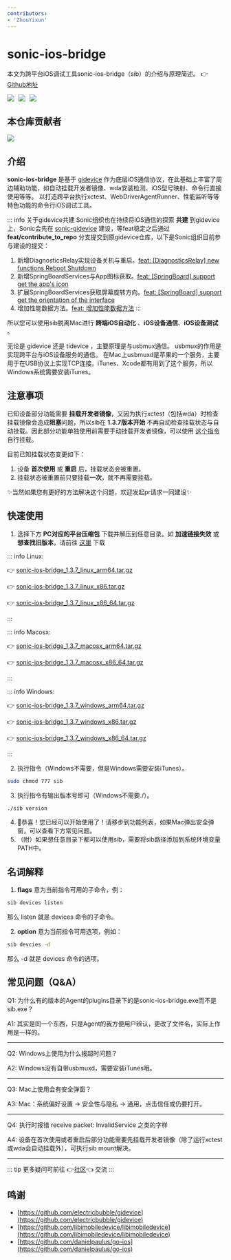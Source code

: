 ```yaml
---
contributors:
- 'ZhouYixun'
---
```


# sonic-ios-bridge

本文为跨平台iOS调试工具sonic-ios-bridge（sib）的介绍与原理简述。 👉[Github地址](https://github.com/SonicCloudOrg/sonic-ios-bridge)

<div style="display: flex">
<img src="https://img.shields.io/github/stars/SonicCloudOrg/sonic-ios-bridge?style=social">
<img style="margin-left:10px" src="https://img.shields.io/github/forks/SonicCloudOrg/sonic-ios-bridge?style=social">
<img style="margin-left:10px" src="https://img.shields.io/github/downloads/SonicCloudOrg/sonic-ios-bridge/total">
</div>

## 本仓库贡献者

<a href="https://github.com/SonicCloudOrg/sonic-ios-bridge/graphs/contributors">
  <img src="https://contrib.rocks/image?repo=SonicCloudOrg/sonic-ios-bridge" />
</a>

## 介绍

**sonic-ios-bridge** 是基于 [gidevice](https://github.com/electricbubble/gidevice) 作为底层iOS通信协议，在此基础上丰富了周边辅助功能，如自动挂载开发者镜像、wda安装检测、iOS型号映射、命令行直接使用等等。
以打造跨平台执行xctest、WebDriverAgentRunner、性能监听等等特色功能的命令行iOS调试工具。

::: info 关于gidevice共建
Sonic组织也在持续将iOS通信的探索 **共建** 到gidevice上，Sonic会先在 [sonic-gidevice](https://github.com/SonicCloudOrg/sonic-gidevice) 建设，等feat稳定之后通过  **feat/contribute_to_repo** 分支提交到原gidevice仓库，以下是Sonic组织目前参与建设的提交：
1. 新增DiagnosticsRelay实现设备关机与重启。[feat: [DiagnosticsRelay] new functions Reboot Shutdown](https://github.com/electricbubble/gidevice/commit/ad436febc507a655ddd5de4720e6b0843bf45b16)
2. 新增SpringBoardServices与App图标获取。[feat: [SpringBoard] support get the app's icon](https://github.com/electricbubble/gidevice/commit/a31cdff57d0fc234acf4a57d6f707a7b67a23f8d)
3. 扩展SpringBoardServices获取屏幕旋转方向。[feat: [SpringBoard] support get the orientation of the interface](https://github.com/electricbubble/gidevice/commit/e787834515aabaacdf9208953625dd48af8d8514)
4. 增加性能数据方法。[feat: 增加性能数据方法](https://github.com/electricbubble/gidevice/commit/8bef4cc76426c263212df7ea13dd7823914c4c1b)
:::

所以您可以使用sib脱离Mac进行 **跨端iOS自动化** 、**iOS设备通信**、**iOS设备测试** 。

无论是 gidevice 还是 tidevice ，主要原理是与usbmux通信。
usbmux的作用是实现跨平台与iOS设备服务的通信。
在Mac上usbmuxd是苹果的一个服务，主要用于在USB协议上实现TCP连接。iTunes、Xcode都有用到了这个服务，所以Windows系统需要安装iTunes。

## 注意事项

已知设备部分功能需要 **挂载开发者镜像**，又因为执行xctest（包括wda）时检查挂载镜像会造成**阻塞**问题，所以sib在 **1.3.7版本开始** 不再自动检查挂载状态与自动挂载。因此部分功能单独使用前需要手动挂载开发者镜像，可以使用 <a href="https://sonic-cloud.cn/sib/sib-mount.html" target="_blank">这个指令</a> 自行挂载。

目前已知挂载状态变更如下：
1. 设备 **首次使用** 或 **重启** 后，挂载状态会被重置。
2. 挂载状态被重置前只要挂载**一次**，就不再需要挂载。

✨当然如果您有更好的方法解决这个问题，欢迎发起pr请求一同建设✨

## 快速使用

1. 选择下方 **PC对应的平台压缩包** 下载并解压到任意目录。如 **加速链接失效** 或 **想查找旧版本**，请前往 <a href="https://github.com/SonicCloudOrg/sonic-ios-bridge/releases" target="_blank">这里</a> 下载

::: info Linux:

👉 <a href="https://ghproxy.com/https://github.com/SonicCloudOrg/sonic-ios-bridge/releases/download/v1.3.7/sonic-ios-bridge_1.3.7_linux_arm64.tar.gz" target="_blank">sonic-ios-bridge_1.3.7_linux_arm64.tar.gz</a>

👉 <a href="https://ghproxy.com/https://github.com/SonicCloudOrg/sonic-ios-bridge/releases/download/v1.3.7/sonic-ios-bridge_1.3.7_linux_x86.tar.gz" target="_blank">sonic-ios-bridge_1.3.7_linux_x86.tar.gz</a>

👉 <a href="https://ghproxy.com/https://github.com/SonicCloudOrg/sonic-ios-bridge/releases/download/v1.3.7/sonic-ios-bridge_1.3.7_linux_x86_64.tar.gz" target="_blank">sonic-ios-bridge_1.3.7_linux_x86_64.tar.gz</a>

:::

::: info Macosx:

👉 <a href="https://ghproxy.com/https://github.com/SonicCloudOrg/sonic-ios-bridge/releases/download/v1.3.7/sonic-ios-bridge_1.3.7_macosx_arm64.tar.gz" target="_blank">sonic-ios-bridge_1.3.7_macosx_arm64.tar.gz</a>

👉 <a href="https://ghproxy.com/https://github.com/SonicCloudOrg/sonic-ios-bridge/releases/download/v1.3.7/sonic-ios-bridge_1.3.7_macosx_x86_64.tar.gz" target="_blank">sonic-ios-bridge_1.3.7_macosx_x86_64.tar.gz</a>

:::

::: info Windows:

👉 <a href="https://ghproxy.com/https://github.com/SonicCloudOrg/sonic-ios-bridge/releases/download/v1.3.7/sonic-ios-bridge_1.3.7_windows_arm64.tar.gz" target="_blank">sonic-ios-bridge_1.3.7_windows_arm64.tar.gz</a>

👉 <a href="https://ghproxy.com/https://github.com/SonicCloudOrg/sonic-ios-bridge/releases/download/v1.3.7/sonic-ios-bridge_1.3.7_windows_x86.tar.gz" target="_blank">sonic-ios-bridge_1.3.7_windows_x86.tar.gz</a>

👉 <a href="https://ghproxy.com/https://github.com/SonicCloudOrg/sonic-ios-bridge/releases/download/v1.3.7/sonic-ios-bridge_1.3.7_windows_x86_64.tar.gz" target="_blank">sonic-ios-bridge_1.3.7_windows_x86_64.tar.gz</a>

:::

2. 执行指令（Windows不需要，但是Windows需要安装iTunes）。
```bash
sudo chmod 777 sib
```
3. 执行指令有输出版本号即可（Windows不需要./）。
```bash
./sib version
```
4. 🎉恭喜！您已经可以开始使用了！请移步到功能列表，如果Mac弹出安全弹窗，可以查看下方常见问题。
5. （附）如果想任意目录下都可以使用sib，需要将sib路径添加到系统环境变量PATH中。

## 名词解释

1. **flags** 意为当前指令可用的子命令，例：
```bash
sib devices listen
```
那么 listen 就是 devices 命令的子命令。

2. **option** 意为当前指令可用选项，例如：
```bash
sib devcies -d
```
那么 -d 就是 devices 命令的选项。

## 常见问题（Q&A）

Q1: 为什么有的版本的Agent的plugins目录下的是sonic-ios-bridge.exe而不是sib.exe？

A1: 其实是同一个东西，只是Agent的我方便用户辨认，更改了文件名，实际上作用是一样的。

---

Q2: Windows上使用为什么报超时问题？

A2: Windows没有自带usbmuxd，需要安装iTunes哦。

---

Q3: Mac上使用会有安全弹窗？

A3: Mac：系统偏好设置 -> 安全性与隐私 -> 通用，点击信任或仍要打开。

---

Q4: 执行时报错 receive packet: InvalidService 之类的字样

A4: 设备在首次使用或者重启后部分功能需要先挂载开发者镜像（除了运行xctest或wda会自动挂载外），可执行sib mount解决。

---

::: tip
更多疑问可前往 👉[社区](https://sonic-cloud.wiki)👈 交流
:::

## 鸣谢

- [https://github.com/electricbubble/gidevice](https://github.com/electricbubble/gidevice)
- [https://github.com/libimobiledevice/libimobiledevice](https://github.com/libimobiledevice/libimobiledevice)
- [https://github.com/danielpaulus/go-ios](https://github.com/danielpaulus/go-ios)



